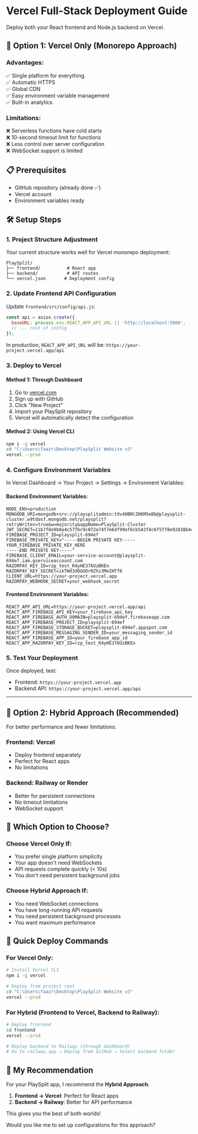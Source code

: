 # Vercel Full-Stack Deployment Guide

Deploy both your React frontend and Node.js backend on Vercel.

## 🚀 Option 1: Vercel Only (Monorepo Approach)

### Advantages:
✅ Single platform for everything  
✅ Automatic HTTPS  
✅ Global CDN  
✅ Easy environment variable management  
✅ Built-in analytics  

### Limitations:
❌ Serverless functions have cold starts  
❌ 10-second timeout limit for functions  
❌ Less control over server configuration  
❌ WebSocket support is limited  

## 📋 Prerequisites
- GitHub repository (already done ✅)
- Vercel account
- Environment variables ready

## 🛠️ Setup Steps

### 1. Project Structure Adjustment
Your current structure works well for Vercel monorepo deployment:

```
PlaySplit/
├── frontend/          # React app
├── backend/           # API routes
└── vercel.json       # Deployment config
```

### 2. Update Frontend API Configuration
Update `frontend/src/config/api.js`:

```javascript
const api = axios.create({
  baseURL: process.env.REACT_APP_API_URL || 'http://localhost:5000',
  // ... rest of config
});
```

In production, `REACT_APP_API_URL` will be: `https://your-project.vercel.app/api`

### 3. Deploy to Vercel

#### Method 1: Through Dashboard
1. Go to [vercel.com](https://vercel.com)
2. Sign up with GitHub
3. Click "New Project"
4. Import your PlaySplit repository
5. Vercel will automatically detect the configuration

#### Method 2: Using Vercel CLI
```bash
npm i -g vercel
cd "C:\Users\faazr\Desktop\PlaySplit Website v3"
vercel --prod
```

### 4. Configure Environment Variables

In Vercel Dashboard → Your Project → Settings → Environment Variables:

#### Backend Environment Variables:
```
NODE_ENV=production
MONGODB_URI=mongodb+srv://playsplitadmin:tXv40BNlZH6M5eBb@playsplit-cluster.w9tdosf.mongodb.net/playsplit?retryWrites=true&w=majority&appName=PlaySplit-Cluster
JWT_SECRET=11b7f8e9b8a4c57fbc9c072e74f7e6df99ef6cb542f4c6f5ff8e92d38b4479b92a29cd91e3f0aef1e09840d7cc8fa93d
FIREBASE_PROJECT_ID=playsplit-694ef
FIREBASE_PRIVATE_KEY="-----BEGIN PRIVATE KEY-----
YOUR_FIREBASE_PRIVATE_KEY_HERE
-----END PRIVATE KEY-----"
FIREBASE_CLIENT_EMAIL=your-service-account@playsplit-694ef.iam.gserviceaccount.com
RAZORPAY_KEY_ID=rzp_test_R4yHE376UzBKEn
RAZORPAY_KEY_SECRET=ikTWd3dOGUDr0Zhz3MeIHTf8
CLIENT_URL=https://your-project.vercel.app
RAZORPAY_WEBHOOK_SECRET=your_webhook_secret
```

#### Frontend Environment Variables:
```
REACT_APP_API_URL=https://your-project.vercel.app/api
REACT_APP_FIREBASE_API_KEY=your_firebase_api_key
REACT_APP_FIREBASE_AUTH_DOMAIN=playsplit-694ef.firebaseapp.com
REACT_APP_FIREBASE_PROJECT_ID=playsplit-694ef
REACT_APP_FIREBASE_STORAGE_BUCKET=playsplit-694ef.appspot.com
REACT_APP_FIREBASE_MESSAGING_SENDER_ID=your_messaging_sender_id
REACT_APP_FIREBASE_APP_ID=your_firebase_app_id
REACT_APP_RAZORPAY_KEY_ID=rzp_test_R4yHE376UzBKEn
```

### 5. Test Your Deployment
Once deployed, test:
- Frontend: `https://your-project.vercel.app`
- Backend API: `https://your-project.vercel.app/api`

---

## 🚀 Option 2: Hybrid Approach (Recommended)

For better performance and fewer limitations:

### Frontend: Vercel
- Deploy frontend separately
- Perfect for React apps
- No limitations

### Backend: Railway or Render
- Better for persistent connections
- No timeout limitations
- WebSocket support

## 🔧 Which Option to Choose?

### Choose Vercel Only If:
- You prefer single platform simplicity
- Your app doesn't need WebSockets
- API requests complete quickly (< 10s)
- You don't need persistent background jobs

### Choose Hybrid Approach If:
- You need WebSocket connections
- You have long-running API requests
- You need persistent background processes
- You want maximum performance

## 📝 Quick Deploy Commands

### For Vercel Only:
```bash
# Install Vercel CLI
npm i -g vercel

# Deploy from project root
cd "C:\Users\faazr\Desktop\PlaySplit Website v3"
vercel --prod
```

### For Hybrid (Frontend to Vercel, Backend to Railway):
```bash
# Deploy frontend
cd frontend
vercel --prod

# Deploy backend to Railway (through dashboard)
# Go to railway.app → Deploy from GitHub → Select backend folder
```

## 🎯 My Recommendation

For your PlaySplit app, I recommend the **Hybrid Approach**:

1. **Frontend → Vercel**: Perfect for React apps
2. **Backend → Railway**: Better for API performance

This gives you the best of both worlds!

Would you like me to set up configurations for this approach?
